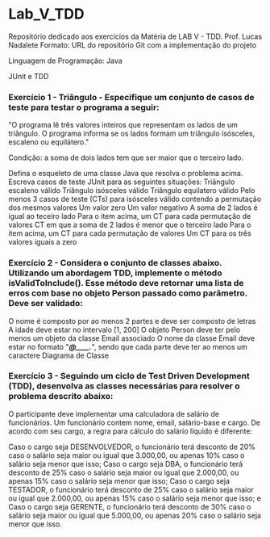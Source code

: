 # Lab_V_TDD
Repositório dedicado aos exercícios da Matéria de LAB V - TDD. Prof. Lucas Nadalete
Formato: URL do repositório Git com a implementação do projeto

Linguagem de Programação: Java

JUnit e TDD

<h3>Exercício 1 - Triângulo - Especifique um conjunto de casos de teste para testar o programa a seguir:</h3>

"O programa lê três valores inteiros que representam os lados de um triângulo. O programa informa se os lados formam um triângulo isósceles, escaleno ou equilátero."

Condição: a soma de dois lados tem que ser maior que o terceiro lado.

Defina o esqueleto de uma classe Java que resolva o problema acima.
Escreva casos de teste JUnit para as seguintes situações:
Triângulo escaleno válido
Triângulo isósceles válido
Triângulo equilatero válido
Pelo menos 3 casos de teste (CTs) para isósceles válido contendo a permutação dos mesmos valores
Um valor zero
Um valor negativo
A soma de 2 lados é igual ao teceiro lado
Para o item acima, um CT para cada permutação de valores
CT em que a soma de 2 lados é menor que o terceiro lado
Para o item acima, um CT para cada permutação de valores
Um CT para os três valores iguais a zero


<h3>Exercício 2 - Considera o conjunto de classes abaixo. Utilizando um abordagem TDD, implemente o método isValidToInclude(). Esse método deve retornar uma lista de erros com base no objeto Person passado como parâmetro. Deve ser validado:</h3>

O nome é composto por ao menos 2 partes e deve ser composto de letras
A idade deve estar no intervalo [1, 200]
O objeto Person deve ter pelo menos um objeto da classe Email associado
O nome da classe Email deve estar no formato "_____@____._____", sendo que cada parte deve ter ao menos um caractere
Diagrama de Classe

<h3>Exercício 3 - Seguindo um ciclo de Test Driven Development (TDD), desenvolva as classes necessárias para resolver o problema descrito abaixo:</h3>

O participante deve implementar uma calculadora de salário de funcionários. Um funcionário contem nome, email, salário-base e cargo. De acordo com seu cargo, a regra para cálculo do salário líquido é diferente:

Caso o cargo seja DESENVOLVEDOR, o funcionário terá desconto de 20% caso o salário seja maior ou igual que 3.000,00, ou apenas 10% caso o salário seja menor que isso;
Caso o cargo seja DBA, o funcionário terá desconto de 25% caso o salário seja maior ou igual que 2.000,00, ou apenas 15% caso o salário seja menor que isso;
Caso o cargo seja TESTADOR, o funcionário terá desconto de 25% caso o salário seja maior ou igual que 2.000,00, ou apenas 15% caso o salário seja menor que isso; e
Caso o cargo seja GERENTE, o funcionário terá desconto de 30% caso o salário seja maior ou igual que 5.000,00, ou apenas 20% caso o salário seja menor que isso.
